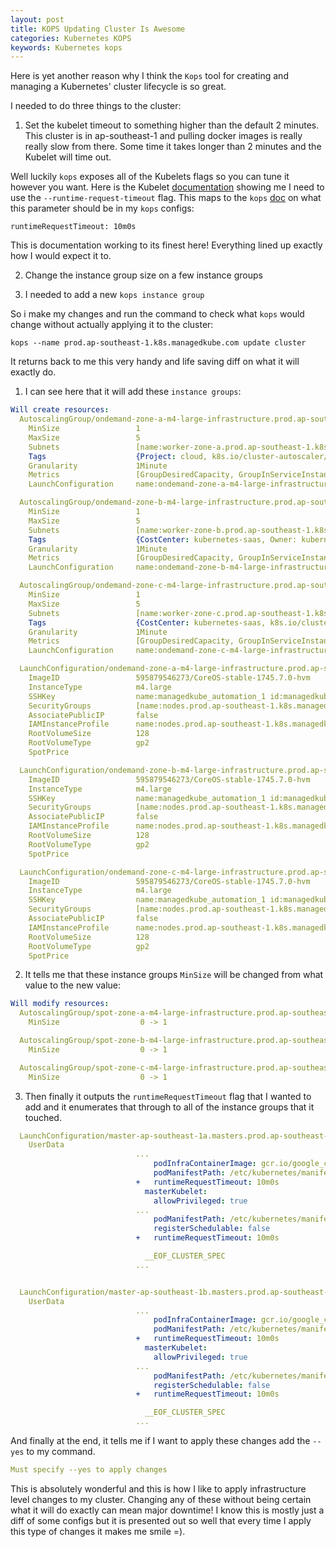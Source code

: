 ```yaml
---
layout: post
title: KOPS Updating Cluster Is Awesome
categories: Kubernetes KOPS
keywords: Kubernetes kops
---
```


Here is yet another reason why I think the `Kops` tool for creating and managing a Kubernetes' cluster
lifecycle is so great.

I needed to do three things to the cluster:

1) Set the kubelet timeout to something higher than the default 2 minutes.  This cluster
is in ap-southeast-1 and pulling docker images is really really slow from there.  Some
time it takes longer than 2 minutes and the Kubelet will time out.

Well luckily `kops` exposes all of the Kubelets flags so you can tune it however
you want.  Here is the Kubelet [documentation](https://kubernetes.io/docs/reference/command-line-tools-reference/kubelet/) showing me
I need to use the `--runtime-request-timeout` flag.  This maps to the `kops` [doc](https://github.com/kubernetes/kops/blob/release-1.10/docs/apireference/build/documents/_generated_kubeletconfigspec_v1alpha2_kops_definition.md) on what this parameter should be in my `kops` configs:

```
runtimeRequestTimeout: 10m0s
```
This is documentation working to its finest here!  Everything lined up exactly how
I would expect it to.

2) Change the instance group size on a few instance groups

3) I needed to add a new `kops instance group`

So i make my changes and run the command to check what `kops` would change without
actually applying it to the cluster:

```
kops --name prod.ap-southeast-1.k8s.managedkube.com update cluster
```

It returns back to me this very handy and life saving diff on what it will exactly
do.

1) I can see here that it will add these `instance groups`:
```yaml
Will create resources:
  AutoscalingGroup/ondemand-zone-a-m4-large-infrastructure.prod.ap-southeast-1.k8s.managedkube.com
  	MinSize             	1
  	MaxSize             	5
  	Subnets             	[name:worker-zone-a.prod.ap-southeast-1.k8s.managedkube.com id:subnet-58c7a93f]
  	Tags                	{Project: cloud, k8s.io/cluster-autoscaler/node-template/label/k8s.info/hasPublicIP: false, k8s.io/cluster-autoscaler/node-template/label/k8s.info/instanceType: m4.large, k8s.io/cluster-autoscaler/node-template/label/k8s.info/application: infrastructure, k8s.io/role/node: 1, Name: ondemand-zone-a-m4-large-infrastructure.prod.ap-southeast-1.k8s.managedkube.com, k8s.io/cluster-autoscaler/node-template/label/prod.ap-southeast-1.k8s.managedkube.com/role: scale-zero, Owner: kubernetes, k8s.io/cluster-autoscaler/node-template/label/k8s.info/isSpot: false, k8s.io/cluster-autoscaler/node-template/label/kops.k8s.io/instancegroup: ondemand-zone-a, KubernetesCluster: prod.ap-southeast-1.k8s.managedkube.com, Purpose: kubernetes-ondemand-node, CostCenter: kubernetes-saas}
  	Granularity         	1Minute
  	Metrics             	[GroupDesiredCapacity, GroupInServiceInstances, GroupMaxSize, GroupMinSize, GroupPendingInstances, GroupStandbyInstances, GroupTerminatingInstances, GroupTotalInstances]
  	LaunchConfiguration 	name:ondemand-zone-a-m4-large-infrastructure.prod.ap-southeast-1.k8s.managedkube.com

  AutoscalingGroup/ondemand-zone-b-m4-large-infrastructure.prod.ap-southeast-1.k8s.managedkube.com
  	MinSize             	1
  	MaxSize             	5
  	Subnets             	[name:worker-zone-b.prod.ap-southeast-1.k8s.managedkube.com id:subnet-9455cbdd]
  	Tags                	{CostCenter: kubernetes-saas, Owner: kubernetes, k8s.io/cluster-autoscaler/node-template/label/k8s.info/isSpot: false, k8s.io/cluster-autoscaler/node-template/label/k8s.info/application: infrastructure, Name: ondemand-zone-b-m4-large-infrastructure.prod.ap-southeast-1.k8s.managedkube.com, KubernetesCluster: prod.ap-southeast-1.k8s.managedkube.com, Project: cloud, Purpose: kubernetes-ondemand-node, k8s.io/cluster-autoscaler/node-template/label/prod.ap-southeast-1.k8s.managedkube.com/role: scale-zero, k8s.io/cluster-autoscaler/node-template/label/kops.k8s.io/instancegroup: ondemand-zone-b, k8s.io/cluster-autoscaler/node-template/label/k8s.info/hasPublicIP: false, k8s.io/cluster-autoscaler/node-template/label/k8s.info/instanceType: m4.large, k8s.io/role/node: 1}
  	Granularity         	1Minute
  	Metrics             	[GroupDesiredCapacity, GroupInServiceInstances, GroupMaxSize, GroupMinSize, GroupPendingInstances, GroupStandbyInstances, GroupTerminatingInstances, GroupTotalInstances]
  	LaunchConfiguration 	name:ondemand-zone-b-m4-large-infrastructure.prod.ap-southeast-1.k8s.managedkube.com

  AutoscalingGroup/ondemand-zone-c-m4-large-infrastructure.prod.ap-southeast-1.k8s.managedkube.com
  	MinSize             	1
  	MaxSize             	5
  	Subnets             	[name:worker-zone-c.prod.ap-southeast-1.k8s.managedkube.com id:subnet-53715d15]
  	Tags                	{CostCenter: kubernetes-saas, k8s.io/cluster-autoscaler/node-template/label/k8s.info/isSpot: false, k8s.io/role/node: 1, Name: ondemand-zone-c-m4-large-infrastructure.prod.ap-southeast-1.k8s.managedkube.com, KubernetesCluster: prod.ap-southeast-1.k8s.managedkube.com, k8s.io/cluster-autoscaler/node-template/label/prod.ap-southeast-1.k8s.managedkube.com/role: scale-zero, Owner: kubernetes, Project: cloud, Purpose: kubernetes-ondemand-node, k8s.io/cluster-autoscaler/node-template/label/k8s.info/application: infrastructure, k8s.io/cluster-autoscaler/node-template/label/k8s.info/hasPublicIP: false, k8s.io/cluster-autoscaler/node-template/label/k8s.info/instanceType: m4.large, k8s.io/cluster-autoscaler/node-template/label/kops.k8s.io/instancegroup: ondemand-zone-c}
  	Granularity         	1Minute
  	Metrics             	[GroupDesiredCapacity, GroupInServiceInstances, GroupMaxSize, GroupMinSize, GroupPendingInstances, GroupStandbyInstances, GroupTerminatingInstances, GroupTotalInstances]
  	LaunchConfiguration 	name:ondemand-zone-c-m4-large-infrastructure.prod.ap-southeast-1.k8s.managedkube.com

  LaunchConfiguration/ondemand-zone-a-m4-large-infrastructure.prod.ap-southeast-1.k8s.managedkube.com
  	ImageID             	595879546273/CoreOS-stable-1745.7.0-hvm
  	InstanceType        	m4.large
  	SSHKey              	name:managedkube_automation_1 id:managedkube_automation_1
  	SecurityGroups      	[name:nodes.prod.ap-southeast-1.k8s.managedkube.com id:sg-c649a7bf]
  	AssociatePublicIP   	false
  	IAMInstanceProfile  	name:nodes.prod.ap-southeast-1.k8s.managedkube.com id:nodes.prod.ap-southeast-1.k8s.managedkube.com
  	RootVolumeSize      	128
  	RootVolumeType      	gp2
  	SpotPrice           	

  LaunchConfiguration/ondemand-zone-b-m4-large-infrastructure.prod.ap-southeast-1.k8s.managedkube.com
  	ImageID             	595879546273/CoreOS-stable-1745.7.0-hvm
  	InstanceType        	m4.large
  	SSHKey              	name:managedkube_automation_1 id:managedkube_automation_1
  	SecurityGroups      	[name:nodes.prod.ap-southeast-1.k8s.managedkube.com id:sg-c649a7bf]
  	AssociatePublicIP   	false
  	IAMInstanceProfile  	name:nodes.prod.ap-southeast-1.k8s.managedkube.com id:nodes.prod.ap-southeast-1.k8s.managedkube.com
  	RootVolumeSize      	128
  	RootVolumeType      	gp2
  	SpotPrice           	

  LaunchConfiguration/ondemand-zone-c-m4-large-infrastructure.prod.ap-southeast-1.k8s.managedkube.com
  	ImageID             	595879546273/CoreOS-stable-1745.7.0-hvm
  	InstanceType        	m4.large
  	SSHKey              	name:managedkube_automation_1 id:managedkube_automation_1
  	SecurityGroups      	[name:nodes.prod.ap-southeast-1.k8s.managedkube.com id:sg-c649a7bf]
  	AssociatePublicIP   	false
  	IAMInstanceProfile  	name:nodes.prod.ap-southeast-1.k8s.managedkube.com id:nodes.prod.ap-southeast-1.k8s.managedkube.com
  	RootVolumeSize      	128
  	RootVolumeType      	gp2
  	SpotPrice           	
```

2) It tells me that these instance groups `MinSize` will be changed from what value
to the new value:

```yaml
Will modify resources:
  AutoscalingGroup/spot-zone-a-m4-large-infrastructure.prod.ap-southeast-1.k8s.managedkube.com
  	MinSize             	 0 -> 1

  AutoscalingGroup/spot-zone-b-m4-large-infrastructure.prod.ap-southeast-1.k8s.managedkube.com
  	MinSize             	 0 -> 1

  AutoscalingGroup/spot-zone-c-m4-large-infrastructure.prod.ap-southeast-1.k8s.managedkube.com
  	MinSize             	 0 -> 1
```

3) Then finally it outputs the `runtimeRequestTimeout` flag that I wanted to add and
it enumerates that through to all of the instance groups that it touched.

```yaml
  LaunchConfiguration/master-ap-southeast-1a.masters.prod.ap-southeast-1.k8s.managedkube.com
  	UserData            
  	                    	...
  	                    	    podInfraContainerImage: gcr.io/google_containers/pause-amd64:3.0
  	                    	    podManifestPath: /etc/kubernetes/manifests
  	                    	+   runtimeRequestTimeout: 10m0s
  	                    	  masterKubelet:
  	                    	    allowPrivileged: true
  	                    	...
  	                    	    podManifestPath: /etc/kubernetes/manifests
  	                    	    registerSchedulable: false
  	                    	+   runtimeRequestTimeout: 10m0s

  	                    	  __EOF_CLUSTER_SPEC
  	                    	...


  LaunchConfiguration/master-ap-southeast-1b.masters.prod.ap-southeast-1.k8s.managedkube.com
  	UserData            
  	                    	...
  	                    	    podInfraContainerImage: gcr.io/google_containers/pause-amd64:3.0
  	                    	    podManifestPath: /etc/kubernetes/manifests
  	                    	+   runtimeRequestTimeout: 10m0s
  	                    	  masterKubelet:
  	                    	    allowPrivileged: true
  	                    	...
  	                    	    podManifestPath: /etc/kubernetes/manifests
  	                    	    registerSchedulable: false
  	                    	+   runtimeRequestTimeout: 10m0s

  	                    	  __EOF_CLUSTER_SPEC
  	                    	...
```

And finally at the end, it tells me if I want to apply these changes add the
`--yes` to my command.

```yaml
Must specify --yes to apply changes
```

This is absolutely wonderful and this is how I like to apply infrastructure level
changes to my cluster.  Changing any of these without being certain what it will
do exactly can mean major downtime!  I know this is mostly just a diff of some
configs but it is presented out so well that every time I apply this type of changes
it makes me smile =).
